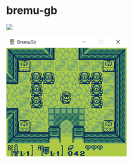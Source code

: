 # bremu-gb
![](https://github.com/Briensturm/BremuGb/workflows/.NET%20Core/badge.svg)

![alt text](https://github.com/Briensturm/BremuGb/raw/master/docs/images/screen_zelda.png "Link's Awakening")
